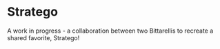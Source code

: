 # Stratego

A work in progress - a collaboration between two Bittarellis to recreate a shared favorite, Stratego!
